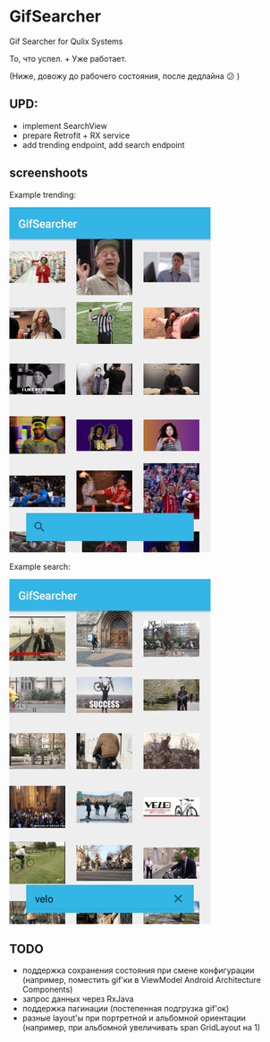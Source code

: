# GifSearcher
Gif Searcher for Qulix Systems

То, что успел. + Уже работает. 

(Ниже, довожу до рабочего состояния, после дедлайна 😕 )
## UPD:
- implement SearchView
- prepare Retrofit + RX service
- add trending endpoint, add search endpoint

## screenshoots

Example trending:

<img alt="screen diffutil demo" src="/images/trending.png" />

Example search:

<img alt="screen diffutil demo" src="/images/search.png" />

## TODO
- поддержка сохранения состояния при смене конфигурации (например, поместить gif'ки в ViewModel Android Architecture Components)
- запрос данных через RxJava
- поддержка пагинации (постепенная подгрузка gif'ок)
- разные layout'ы при портретной и альбомной ориентации (например, при альбомной увеличивать span GridLayout на 1)
